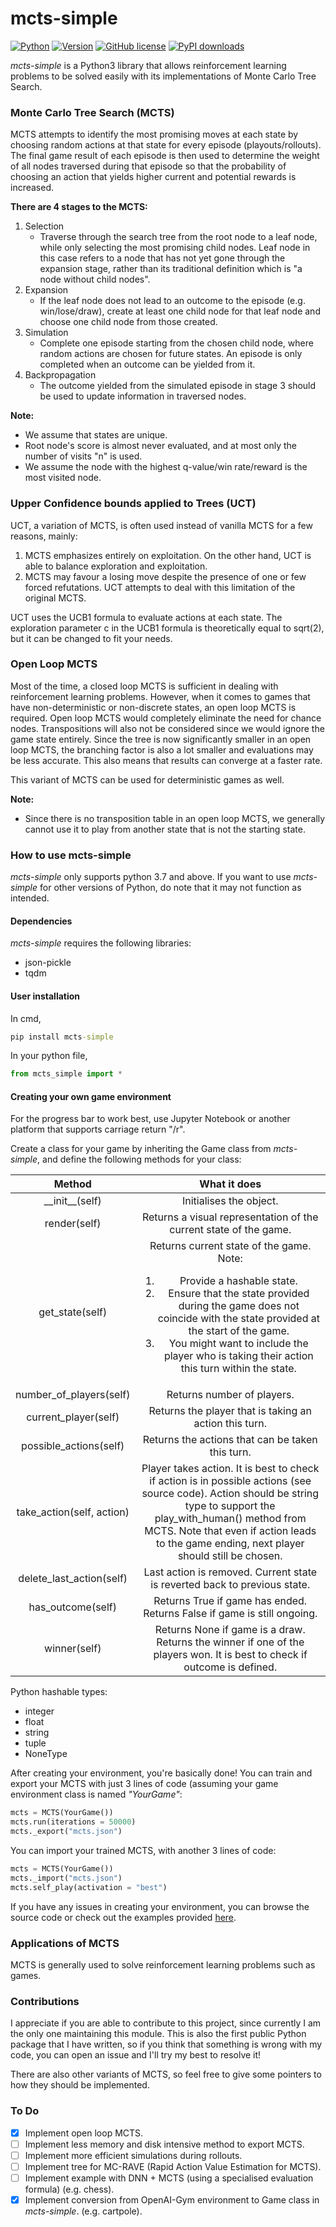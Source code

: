 # mcts-simple

[![Python](https://img.shields.io/pypi/pyversions/mcts-simple.svg?style=plastic)](https://badge.fury.io/py/mcts-simple) [![Version](https://img.shields.io/pypi/v/mcts-simple.svg?logo=pypi)](https://badge.fury.io/py/mcts-simple) [![GitHub license](https://img.shields.io/github/license/denselance/mcts-simple.svg)](https://github.com/DenseLance/mcts-simple/blob/main/LICENSE) [![PyPI downloads](https://img.shields.io/pypi/dm/mcts-simple.svg)](https://pypistats.org/packages/mcts-simple)

*mcts-simple* is a Python3 library that allows reinforcement learning problems to be solved easily with its implementations of Monte Carlo Tree Search.

### Monte Carlo Tree Search (MCTS)

MCTS attempts to identify the most promising moves at each state by choosing random actions at that state for every episode (playouts/rollouts). The final game result of each episode is then used to determine the weight of all nodes traversed during that episode so that the probability of choosing an action that yields higher current and potential rewards is increased.

**There are 4 stages to the MCTS:**

1. Selection
    - Traverse through the search tree from the root node to a leaf node, while only selecting the most promising child nodes. Leaf node in this case refers to a node that has not yet gone through the expansion stage, rather than its traditional definition which is "a node without child nodes".
2. Expansion
    - If the leaf node does not lead to an outcome to the episode (e.g. win/lose/draw), create at least one child node for that leaf node and choose one child node from those created.
3. Simulation
    - Complete one episode starting from the chosen child node, where random actions are chosen for future states. An episode is only completed when an outcome can be yielded from it.
4. Backpropagation
    - The outcome yielded from the simulated episode in stage 3 should be used to update information in traversed nodes.

**Note:**

* We assume that states are unique.
* Root node's score is almost never evaluated, and at most only the number of visits "n" is used.
* We assume the node with the highest q-value/win rate/reward is the most visited node.

### Upper Confidence bounds applied to Trees (UCT)

UCT, a variation of MCTS, is often used instead of vanilla MCTS for a few reasons, mainly:
1. MCTS emphasizes entirely on exploitation. On the other hand, UCT is able to balance exploration and exploitation.
2. MCTS may favour a losing move despite the presence of one or few forced refutations. UCT attempts to deal with this limitation of the original MCTS.

UCT uses the UCB1 formula to evaluate actions at each state. The exploration parameter c in the UCB1 formula is theoretically equal to sqrt(2), but it can be changed to fit your needs.

### Open Loop MCTS

Most of the time, a closed loop MCTS is sufficient in dealing with reinforcement learning problems. However, when it comes to games that have non-deterministic or non-discrete states, an open loop MCTS is required. Open loop MCTS would completely eliminate the need for chance nodes. Transpositions will also not be considered since we would ignore the game state entirely. Since the tree is now significantly smaller in an open loop MCTS, the branching factor is also a lot smaller and evaluations may be less accurate. This also means that results can converge at a faster rate.

This variant of MCTS can be used for deterministic games as well.

**Note:**

* Since there is no transposition table in an open loop MCTS, we generally cannot use it to play from another state that is not the starting state.

### How to use mcts-simple

*mcts-simple* only supports python 3.7 and above. If you want to use *mcts-simple* for other versions of Python, do note that it may not function as intended.

#### Dependencies

*mcts-simple* requires the following libraries:

* json-pickle
* tqdm

#### User installation

In cmd,

```cmd
pip install mcts-simple
```

In your python file,

```python
from mcts_simple import *
```

#### Creating your own game environment

For the progress bar to work best, use Jupyter Notebook or another platform that supports carriage return "/r".

Create a class for your game by inheriting the Game class from *mcts-simple*, and define the following methods for your class:

|          Method           |                         What it does                         |
| :-----------------------: | :----------------------------------------------------------: |
|    \_\_init\_\_(self)     |                   Initialises the object.                    |
|       render(self)        | Returns a visual representation of the current state of the game. |
|      get_state(self)      | Returns current state of the game.<br>Note:<ol><li>Provide a hashable state.</li><li>Ensure that the state provided during the game does not coincide with the state provided at the start of the game.</li><li>You might want to include the player who is taking their action this turn within the state.</li></ol> |
|  number_of_players(self)  |                  Returns number of players.                  |
|   current_player(self)    |    Returns the player that is taking an action this turn.    |
|  possible_actions(self)   |       Returns the actions that can be taken this turn.       |
| take_action(self, action) | Player takes action. It is best to check if action is in possible actions (see source code). Action should be string type to support the play_with_human() method from MCTS. Note that even if action leads to the game ending, next player should still be chosen. |
| delete_last_action(self)  | Last action is removed. Current state is reverted back to previous state. |
|     has_outcome(self)     | Returns True if game has ended. Returns False if game is still ongoing. |
|       winner(self)        | Returns None if game is a draw. Returns the winner if one of the players won. It is best to check if outcome is defined. |

Python hashable types:

* integer
* float
* string
* tuple
* NoneType

After creating your environment, you're basically done! You can train and export your MCTS with just 3 lines of code (assuming your game environment class is named *"YourGame"*:

```python
mcts = MCTS(YourGame())
mcts.run(iterations = 50000)
mcts._export("mcts.json")
```

You can import your trained MCTS, with another 3 lines of code:

```python
mcts = MCTS(YourGame())
mcts._import("mcts.json")
mcts.self_play(activation = "best")
```

If you have any issues in creating your environment, you can browse the source code or check out the examples provided <a href = "https://github.com/DenseLance/mcts-simple/tree/main/examples">here</a>.

### Applications of MCTS

MCTS is generally used to solve reinforcement learning problems such as games.

### Contributions

I appreciate if you are able to contribute to this project, since currently I am the only one maintaining this module. This is also the first public Python package that I have written, so if you think that something is wrong with my code, you can open an issue and I'll try my best to resolve it!

There are also other variants of MCTS, so feel free to give some pointers to how they should be implemented.

### To Do

- [x] Implement open loop MCTS.
- [ ] Implement less memory and disk intensive method to export MCTS.
- [ ] Implement more efficient simulations during rollouts.
- [ ] Implement tree for MC-RAVE (Rapid Action Value Estimation for MCTS).
- [ ] Implement example with DNN + MCTS (using a specialised evaluation formula) (e.g. chess).
- [x] Implement conversion from OpenAI-Gym environment to Game class in *mcts-simple*. (e.g. cartpole).